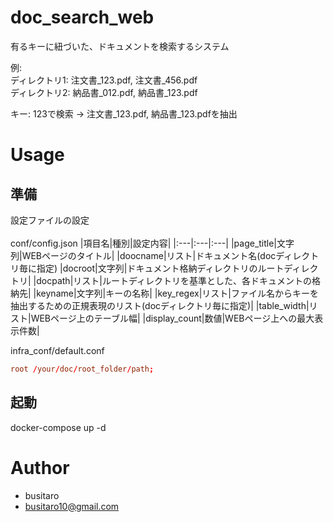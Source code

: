 # doc_search_web
有るキーに紐づいた、ドキュメントを検索するシステム  

例:  
ディレクトリ1: 注文書_123.pdf, 注文書_456.pdf  
ディレクトリ2: 納品書_012.pdf, 納品書_123.pdf  

キー: 123で検索 → 注文書_123.pdf, 納品書_123.pdfを抽出

# Usage

## 準備
設定ファイルの設定  
<br>
conf/config.json
|項目名|種別|設定内容|
|:---|:---|:---|
|page_title|文字列|WEBページのタイトル|
|doocname|リスト|ドキュメント名(docディレクトリ毎に指定)
|docroot|文字列|ドキュメント格納ディレクトリのルートディレクトリ|
|docpath|リスト|ルートディレクトリを基準とした、各ドキュメントの格納先|
|keyname|文字列|キーの名称|
|key_regex|リスト|ファイル名からキーを抽出するための正規表現のリスト(docディレクトリ毎に指定)|
|table_width|リスト|WEBページ上のテーブル幅|
|display_count|数値|WEBページ上への最大表示件数|
<br>

infra_conf/default.conf
```conf
root /your/doc/root_folder/path;
```

## 起動
docker-compose up -d

# Author
* busitaro
* busitaro10@gmail.com
